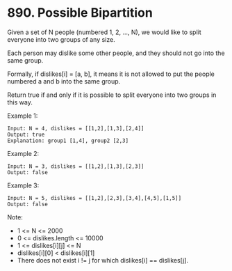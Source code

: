 # 890. Possible Bipartition

Given a set of N people (numbered 1, 2, ..., N), we would like to split everyone into two groups of any size.

Each person may dislike some other people, and they should not go into the same group. 

Formally, if dislikes[i] = [a, b], it means it is not allowed to put the people numbered a and b into the same group.

Return true if and only if it is possible to split everyone into two groups in this way.

Example 1:
````
Input: N = 4, dislikes = [[1,2],[1,3],[2,4]]
Output: true
Explanation: group1 [1,4], group2 [2,3]
````
Example 2:
````
Input: N = 3, dislikes = [[1,2],[1,3],[2,3]]
Output: false
````
Example 3:
````
Input: N = 5, dislikes = [[1,2],[2,3],[3,4],[4,5],[1,5]]
Output: false
````

Note:

* 1 <= N <= 2000
* 0 <= dislikes.length <= 10000
* 1 <= dislikes[i][j] <= N
* dislikes[i][0] < dislikes[i][1]
* There does not exist i != j for which dislikes[i] == dislikes[j].
